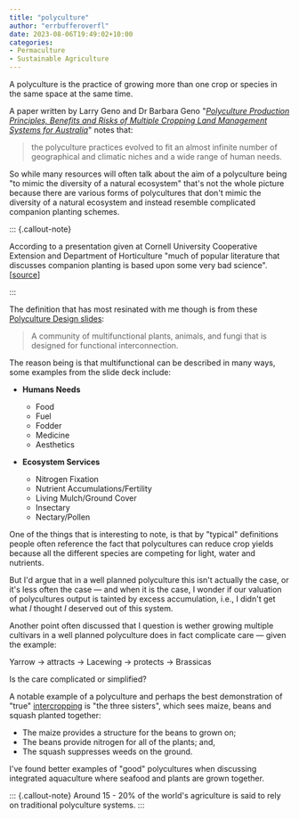 ```yaml
---
title: "polyculture"
author: "errbufferoverfl"
date: 2023-08-06T19:49:02+10:00
categories:
- Permaculture
- Sustainable Agriculture
---
```


A polyculture is the practice of growing more than one crop or species in the same space at the same time.

A paper written by Larry Geno and Dr Barbara Geno "*[Polyculture Production Principles, Benefits and Risks of Multiple Cropping Land Management Systems for Australia](https://agrifutures.com.au/wp-content/uploads/publications/01-034.pdf)*" notes that:

> the polyculture practices evolved to fit an almost infinite number of geographical and climatic niches and a wide range of human needs.

So while many resources will often talk about the aim of a polyculture being "to mimic the diversity of a natural ecosystem" that's not the whole picture because there are various forms of polycultures that don't mimic the diversity of a natural ecosystem and instead resemble complicated companion planting schemes.

::: {.callout-note}

According to a presentation given at Cornell University Cooperative Extension and Department of Horticulture "much of popular literature that discusses companion planting is based upon some very bad science". [[source](http://www.hort.cornell.edu/brewer/polycultures/Polyculture%20Design%20slides.pdf)]

:::

The definition that has most resinated with me though is from these [Polyculture Design slides](http://www.hort.cornell.edu/brewer/polycultures/Polyculture%20Design%20slides.pdf):

> A community of multifunctional plants, animals, and fungi that is designed for functional interconnection.

The reason being is that multifunctional can be described in many ways, some examples from the slide deck include:

- **Humans Needs**
  - Food
  - Fuel
  - Fodder
  - Medicine
  - Aesthetics

- **Ecosystem Services**
  - Nitrogen Fixation
  - Nutrient Accumulations/Fertility
  - Living Mulch/Ground Cover
  - Insectary
  - Nectary/Pollen

One of the things that is interesting to note, is that by "typical" definitions people often reference the fact that polycultures can reduce crop yields because all the different species are competing for light, water and nutrients.

But I'd argue that in a well planned polyculture this isn't actually the case, or it's less often the case — and when it is the case, I wonder if our valuation of polycultures output is tainted by excess accumulation, i.e., I didn't get what *I* thought *I* deserved out of this system.

Another point often discussed that I question is wether growing multiple cultivars in a well planned polyculture does in fact complicate care — given the example:

Yarrow → attracts → Lacewing → protects → Brassicas

Is the care complicated or simplified?

A notable example of a polyculture and perhaps the best demonstration of "true" [intercropping](intercropping.md) is "the three sisters", which sees maize, beans and squash planted together:

- The maize provides a structure for the beans to grown on;
- The beans provide nitrogen for all of the plants; and,
- The squash suppresses weeds on the ground.

I've found better examples of "good" polycultures when discussing integrated aquaculture where seafood and plants are grown together.

::: {.callout-note}
Around 15 - 20% of the world's agriculture is said to rely on traditional polyculture systems.
:::
